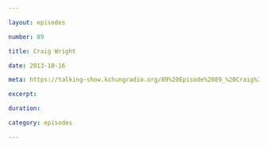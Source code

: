 ```yaml
---

layout: episodes

number: 89

title: Craig Wright

date: 2013-10-16

meta: https://talking-show.kchungradio.org/89%20Episode%2089_%20Craig%20Wright.mp3

excerpt: 

duration: 

category: episodes

---
```



